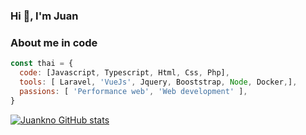 ### Hi 👋, I'm Juan

### About me in code

```javascript
const thai = {
  code: [Javascript, Typescript, Html, Css, Php],
  tools: [ Laravel, 'VueJs', Jquery, Booststrap, Node, Docker,],
  passions: [ 'Performance web', 'Web development' ],  
}
```

[![Juankno GitHub stats](https://github-readme-stats.vercel.app/api?username=juankno)](https://github.com/anuraghazra/github-readme-stats)


<!--
**JuanKno/juankno** is a ✨ _special_ ✨ repository because its `README.md` (this file) appears on your GitHub profile.

Here are some ideas to get you started:

- 🔭 I’m currently working on ...
- 🌱 I’m currently learning ...
- 👯 I’m looking to collaborate on ...
- 🤔 I’m looking for help with ...
- 💬 Ask me about ...
- 📫 How to reach me: ...
- 😄 Pronouns: ...
- ⚡ Fun fact: ...
-->
